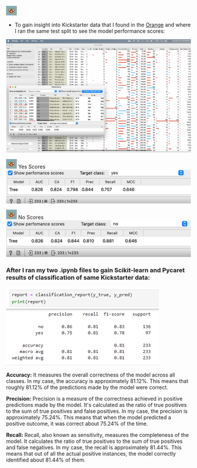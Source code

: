 ![image](https://github.com/KajaMarinsek/2024_AppliedDataScience/blob/main/Data%20Modeling%20Project%20-%20Kickstarter/images/OrangeTinyIcon.png)

 * To gain insight into Kickstarter data that I found in the [Orange](https://orangedatamining.com/) 
and where I ran the same test split to see the model performance scores:


![image](https://github.com/KajaMarinsek/2024_AppliedDataScience/blob/main/Data%20Modeling%20Project%20-%20Kickstarter/images/AverageScoresKickstarter.png)

![image](https://github.com/KajaMarinsek/2024_AppliedDataScience/blob/main/Data%20Modeling%20Project%20-%20Kickstarter/images/OrangeTinyIcon.png)
Yes Scores ![image](https://github.com/KajaMarinsek/2024_AppliedDataScience/blob/main/Data%20Modeling%20Project%20-%20Kickstarter/images/YESscoresKickstarter.png)

![image](https://github.com/KajaMarinsek/2024_AppliedDataScience/blob/main/Data%20Modeling%20Project%20-%20Kickstarter/images/OrangeTinyIcon.png)
No Scores  ![image](https://github.com/KajaMarinsek/2024_AppliedDataScience/blob/main/Data%20Modeling%20Project%20-%20Kickstarter/images/NOscoresKickstarter.png)



### After I ran my two .ipynb files to gain Scikit-learn and Pycaret results of classification of same Kickstarter data:
![image](https://github.com/KajaMarinsek/2024_AppliedDataScience/blob/main/Data%20Modeling%20Project%20-%20Kickstarter/images/Screenshot%202024-04-17%20003034.png)

 __Accuracy:__ It measures the overall correctness of the model across all classes.
In my case, the accuracy is approximately 81.12%. This means that roughly 81.12% of the predictions made by the model were correct.

__Precision:__ Precision is a measure of the correctness achieved in positive predictions made by the model. It's calculated as the ratio of true positives to the sum of true positives and false positives. In my case, the precision is approximately 75.24%. This means that when the model predicted a positive outcome, it was correct about 75.24% of the time.

__Recall:__ Recall, also known as sensitivity, measures the completeness of the model. It calculates the ratio of true positives to the sum of true positives and false negatives. In my case, the recall is approximately 81.44%. This means that out of all the actual positive instances, the model correctly identified about 81.44% of them.
